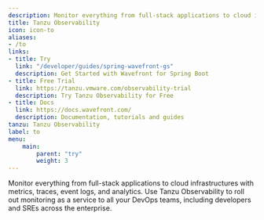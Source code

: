 ```yaml
---
description: Monitor everything from full-stack applications to cloud infrastructures with metrics, traces, event logs, and analytics. Use Tanzu Observability to roll out monitoring as a service to all your DevOps teams, including developers and SREs across the enterprise.
title: Tanzu Observability
icon: icon-to
aliases:
- /to
links:
- title: Try
  link: "/developer/guides/spring-wavefront-gs"
  description: Get Started with Wavefront for Spring Boot
- title: Free Trial
  link: https://tanzu.vmware.com/observability-trial
  description: Try Tanzu Observability for Free
- title: Docs
  link: https://docs.wavefront.com/
  description: Documentation, tutorials and guides
tanzu: Tanzu Observability
label: to
menu:
    main:
        parent: "try"
        weight: 3
---
```


Monitor everything from full-stack applications to cloud infrastructures with metrics, traces, event logs, and analytics. Use Tanzu Observability to roll out monitoring as a service to all your DevOps teams, including developers and SREs across the enterprise.